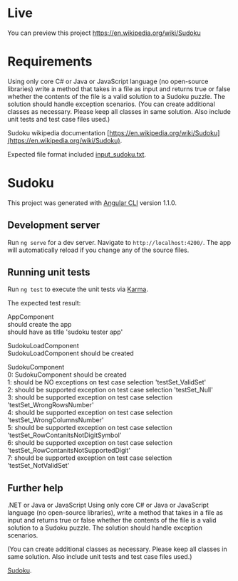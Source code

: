 # Live

You can preview this project  <a href="https://en.wikipedia.org/wiki/Sudoku" target="_blank">https://en.wikipedia.org/wiki/Sudoku</a>

# Requirements
Using only core C# or Java or JavaScript language (no open-source libraries) write a method that takes in a file as input and returns true or false whether the contents of the file is a valid solution to a Sudoku puzzle.
The solution should handle exception scenarios.
(You can create additional classes as necessary. Please keep all classes in same solution. Also include unit tests and test case files used.)

Sudoku wikipedia documentation [https://en.wikipedia.org/wiki/Sudoku](https://en.wikipedia.org/wiki/Sudoku).

Expected file format included [input_sudoku.txt](https://raw.githubusercontent.com/SergeyMalykh/sudoku-tester/master/input_sudoku.txt).


# Sudoku

This project was generated with [Angular CLI](https://github.com/angular/angular-cli) version 1.1.0.

## Development server

Run `ng serve` for a dev server. Navigate to `http://localhost:4200/`. The app will automatically reload if you change any of the source files.

## Running unit tests

Run `ng test` to execute the unit tests via [Karma](https://karma-runner.github.io).

The expected test result:

AppComponent<br/>
should create the app<br/>
should have as title 'sudoku tester app'<br/>

SudokuLoadComponent<br/>
SudokuLoadComponent should be created<br/>

SudokuComponent<br/>
0: SudokuComponent should be created<br/>
1: should be NO exceptions on test case selection 'testSet_ValidSet'<br/>
2: should be supported exception on test case selection 'testSet_Null'<br/>
3: should be supported exception on test case selection 'testSet_WrongRowsNumber'<br/>
4: should be supported exception on test case selection 'testSet_WrongColumnsNumber'<br/>
5: should be supported exception on test case selection 'testSet_RowContanitsNotDigitSymbol'<br/>
6: should be supported exception on test case selection 'testSet_RowContanitsNotSupportedDigit'<br/>
7: should be supported exception on test case selection 'testSet_NotValidSet'<br/>


## Further help

.NET or Java or JavaScript
Using only core C# or Java or JavaScript language (no open-source libraries), write a method that takes in a file as input and returns true or false whether the contents of the file is a valid solution to a Sudoku puzzle. The solution should handle exception scenarios.

(You can create additional classes as necessary. Please keep all classes in same solution. Also include unit tests and test case files used.)

[Sudoku](https://en.wikipedia.org/wiki/Sudoku).

